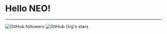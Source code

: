 # Hello NEO!

---
<picture>
  <img alt="GitHub followers" src="https://img.shields.io/github/followers/inspe-master-meef-neo?style=social">
</picture>
<picture>
  <img alt="GitHub Org's stars" src="https://img.shields.io/github/stars/inspe-master-meef-neo?style=social">
</picture>
